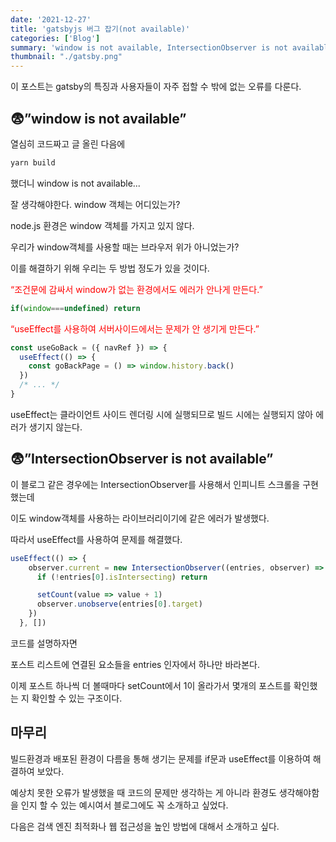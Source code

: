 ```yaml
---
date: '2021-12-27'
title: 'gatsbyjs 버그 잡기(not available)'
categories: ['Blog']
summary: 'window is not available, IntersectionObserver is not available 해결'
thumbnail: "./gatsby.png"
---
```


이 포스트는 gatsby의 특징과 사용자들이 자주 접할 수 밖에 없는 오류를 다룬다.

## 😨”window is not available”

열심히 코드짜고 글 올린 다음에

```bash
yarn build
```

했더니 window is not available...

잘 생각해야한다. window 객체는 어디있는가?

node.js 환경은 window 객체를 가지고 있지 않다.

우리가 window객체를 사용할 때는 브라우저 위가 아니었는가?

 이를 해결하기 위해 우리는 두 방법 정도가 있을 것이다.

<span style="color:red">“조건문에 감싸서 window가 없는 환경에서도 에러가 안나게 만든다.”</span>

```jsx
if(window===undefined) return
```

<span style="color:red">“useEffect를 사용하여 서버사이드에서는 문제가 안 생기게 만든다.”</span>

```jsx
const useGoBack = ({ navRef }) => {
  useEffect(() => {
    const goBackPage = () => window.history.back()
  })
  /* ... */
}
```

useEffect는 클라이언트 사이드 렌더링 시에 실행되므로 빌드 시에는 실행되지 않아 에러가 생기지 않는다.

## 😨”IntersectionObserver is not available”

이 블로그 같은 경우에는 IntersectionObserver를 사용해서 인피니트 스크롤을 구현했는데

이도 window객체를 사용하는 라이브러리이기에 같은 에러가 발생했다.

따라서 useEffect를 사용하여 문제를 해결했다.

```jsx
useEffect(() => {
    observer.current = new IntersectionObserver((entries, observer) => {
      if (!entries[0].isIntersecting) return

      setCount(value => value + 1)
      observer.unobserve(entries[0].target)
    })
  }, [])
```

코드를 설명하자면

포스트 리스트에 연결된 요소들을 entries 인자에서 하나만 바라본다.

이제 포스트 하나씩 더 볼때마다 setCount에서 1이 올라가서 몇개의 포스트를 확인했는 지 확인할 수 있는 구조이다.

## 마무리

빌드환경과 배포된 환경이 다름을 통해 생기는 문제를 if문과 useEffect를 이용하여 해결하여 보았다.

예상치 못한 오류가 발생했을 때 코드의 문제만 생각하는 게 아니라 환경도 생각해야함을 인지 할 수 있는 예시여서 블로그에도 꼭 소개하고 싶었다.

다음은 검색 엔진 최적화나 웹 접근성을 높인 방법에 대해서 소개하고 싶다.